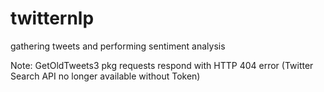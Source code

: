 # twitternlp
gathering tweets and performing sentiment analysis

Note: GetOldTweets3 pkg requests respond with HTTP 404 error (Twitter Search API no longer available without Token)
